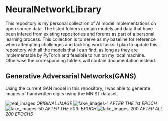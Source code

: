 # NeuralNetworkLibrary
This repository is my personal collection of AI model implementations on open source data. The listed folders contain models and data that have been infered from existing repositories and forums as part of a personal learning process. This collection is to serve as my baseline for reference when attempting challenges and tackling work tasks. I plan to update this repository with all the models that I can find, as long as they are implementable by PyTorch and feasible to run on my local machine. Otherwise the corresponding folders will contain documentation instead.

## Generative Adversarial Networks(GANS)
Using the current GAN model in this repository, I was able to generate images of handwritten digits using the MNIST dataset.

![real_images](https://github.com/Dzolver/NeuralNetworkLibrary/assets/15234595/50d5e735-ca5e-483f-94ba-fbf71100c295)
*ORIGINAL IMAGE*
![fake_images-1](https://github.com/Dzolver/NeuralNetworkLibrary/assets/15234595/57e1c89d-f874-4daf-867a-92d74c96a877)
*AFTER THE 1st EPOCH*
![fake_images-50](https://github.com/Dzolver/NeuralNetworkLibrary/assets/15234595/0623bf6c-c33e-47ca-be17-6f4fe7cd2519)
*AFTER THE 50th EPOCH*
![fake_images-200](https://github.com/Dzolver/NeuralNetworkLibrary/assets/15234595/8849169d-ec5f-4116-bc30-7c4e5448fea5)
*AFTER ALL 200 EPOCHS*
